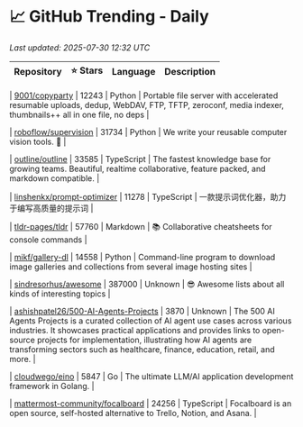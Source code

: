 # 📈 GitHub Trending - Daily

_Last updated: 2025-07-30 12:32 UTC_

| Repository | ⭐ Stars | Language | Description |
|------------|--------:|----------|-------------|

| [9001/copyparty](https://github.com/9001/copyparty) | 12243 | Python | Portable file server with accelerated resumable uploads, dedup, WebDAV, FTP, TFTP, zeroconf, media indexer, thumbnails++ all in one file, no deps |

| [roboflow/supervision](https://github.com/roboflow/supervision) | 31734 | Python | We write your reusable computer vision tools. 💜 |

| [outline/outline](https://github.com/outline/outline) | 33585 | TypeScript | The fastest knowledge base for growing teams. Beautiful, realtime collaborative, feature packed, and markdown compatible. |

| [linshenkx/prompt-optimizer](https://github.com/linshenkx/prompt-optimizer) | 11278 | TypeScript | 一款提示词优化器，助力于编写高质量的提示词 |

| [tldr-pages/tldr](https://github.com/tldr-pages/tldr) | 57760 | Markdown | 📚 Collaborative cheatsheets for console commands |

| [mikf/gallery-dl](https://github.com/mikf/gallery-dl) | 14558 | Python | Command-line program to download image galleries and collections from several image hosting sites |

| [sindresorhus/awesome](https://github.com/sindresorhus/awesome) | 387000 | Unknown | 😎 Awesome lists about all kinds of interesting topics |

| [ashishpatel26/500-AI-Agents-Projects](https://github.com/ashishpatel26/500-AI-Agents-Projects) | 3870 | Unknown | The 500 AI Agents Projects is a curated collection of AI agent use cases across various industries. It showcases practical applications and provides links to open-source projects for implementation, illustrating how AI agents are transforming sectors such as healthcare, finance, education, retail, and more. |

| [cloudwego/eino](https://github.com/cloudwego/eino) | 5847 | Go | The ultimate LLM/AI application development framework in Golang. |

| [mattermost-community/focalboard](https://github.com/mattermost-community/focalboard) | 24256 | TypeScript | Focalboard is an open source, self-hosted alternative to Trello, Notion, and Asana. |
